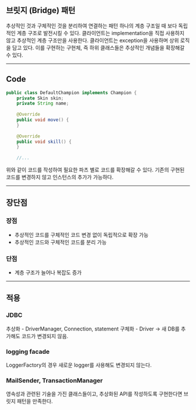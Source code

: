 ## 브릿지 (Bridge) 패턴
추상적인 것과 구체적인 것을 분리하여 연결하는 패턴
하나의 계층 구조일 때 보다 독립적인 계층 구조로 발전시킬 수 있다.
클라이언트는 implementation을 직접 사용하지 않고 추상적인 계층 구조만을 사용한다. 클라이언트는 exception을 사용하며 상위 로직을 담고 있다. 이를 구현하는 구현체, 즉 하위 클래스들은 추상적인 개념들을 확장해갈 수 있다.

<hr/>

## Code
```java
public class DefaultChampion implements Champion {
	private Skin skin;
    private String name;
    
    @Override
    public void move() {
    }
    
    @Override
    public void skill() {
    }
    
    //...
```
위와 같이 코드를 작성하여 필요한 파츠 별로 코드를 확장해갈 수 있다. 기존의 구현된 코드를 변경하지 않고 인스턴스의 추가가 가능하다.

<hr/>

## 장단점
### 장점
- 추상적인 코드를 구체적인 코드 변경 없이 독립적으로 확장 가능
- 추상적인 코드와 구체적인 코드를 분리 가능

### 단점
- 계층 구조가 늘어나 복잡도 증가

<hr/>

## 적용
### JDBC
추상화 - DriverManager, Connection, statement
구체화 - Driver
-> 새 DB를 추가해도 코드가 변경되지 않음.


### logging facade
LoggerFactory의 경우 새로운 logger를 사용해도 변경되지 않는다.

### MailSender, TransactionManager
영속성과 관련된 기술을 가진 클래스들이고, 추상화된 API를 작성하도록 구현한다면 브릿지 패턴을 만족한다.

